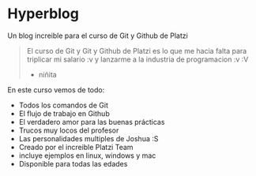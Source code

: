 # Hyperblog

Un blog increible para el curso de Git y Github de Platzi
> El curso de Git  y Git y Github de Platzi es lo que me hacia falta para triplicar mi salario :v y lanzarme a la industria de programacion :v :V
> - niñita

En este curso vemos de todo:
* Todos los comandos de Git
* El flujo de trabajo en Github
* El verdadero amor para las buenas prácticas
* Trucos muy locos del profesor
* Las personalidades multiples de Joshua :S
* Creado por el increible Platzi Team
* incluye ejemplos en linux, windows y mac
* Disponible para todas las edades

